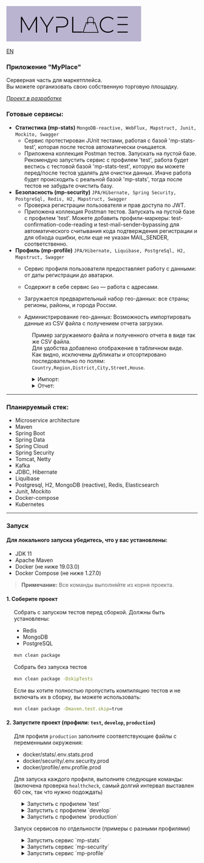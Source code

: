 ![myplace.png](docs/images/logo.png)

[EN](README.md)

### Приложение "MyPlace"
Серверная часть для маркетплейса.  
Вы можете организовать свою собственную торговую площадку.  

<u>_Проект в разработке_</u>

### Готовые сервисы:
- **Статистика (mp-stats)** `MongoDB-reactive, WebFlux, Mapstruct, Junit, Mockito, Swagger`   
  - Сервис протестирован JUnit тестами, работая с базой 'mp-stats-test', которая после тестов автоматически очищается.  
  - Приложена коллекция Postman тестов. Запускать на пустой базе. Рекомендую запустить сервис с профилем 'test', работа будет вестись с тестовой базой 'mp-stats-test', которую вы можете перед/после тестов удалять для очистки данных. Иначе работа будет происходить с реальной базой 'mp-stats', тогда после тестов не забудьте очистить базу.
- **Безопасность (mp-security)** `JPA/Hibernate, Spring Security, PostgreSql, Redis, H2, Mapstruct, Swagger`  
  - Проверка регистрации пользователя и прав доступа по JWT.  
  - Приложена коллекция Postman тестов. Запускать на пустой базе с профилем 'test'. Можете добавить профили-маркеры: 
    test-confirmation-code-reading и test-mail-sender-bypassing для автоматического считывания кода подтверждения регистрации и для обхода ошибки, если еще не указан MAIL_SENDER, соответственно.
- **Профиль (mp-profile)** `JPA/Hibernate, Liquibase, PostgreSql, H2, Mapstruct, Swagger`
  - Сервис профиля пользователя предоставляет работу с данными: от даты регистрации до аватарки. 
  - Содержит в себе сервис `Geo` — работа с адресами.
  - Загружается предварительный набор гео-данных: все страны; регионы, районы, и города России.
  - Администрирование гео-данных: Возможность импортировать данные из CSV файла с получением отчета загрузки.
  
    <div style="margin-left: 20px;">

      Пример загружаемого файла и полученного отчета в виде так же CSV файла.  
      Для удобства добавлено отображение в табличном виде.   
      Как видно, исключены дубликаты и отсортировано последовательно по полям: `Country,Region,District,City,Street,House`.

    <details>
    <summary>Импорт:</summary>
    
      ![sample-file-to-import_geo-data.png](docs/images/sample-file-to-import_geo-data.png)

    </details>

    <details>
    <summary>Отчет:</summary>
      
      ![sample-geo-data-load-report.png](docs/images/sample-geo-data-load-report.png)

    </details>
    
    </div>

---

### Планируемый стек:
- Microservice architecture
- Maven
- Spring Boot
- Spring Data
- Spring Cloud
- Spring Security
- Tomcat, Netty
- Kafka
- JDBC, Hibernate
- Liquibase
- Postgresql, H2, MongoDB (reactive), Redis, Elasticsearch
- Junit, Mockito
- Docker-compose
- Kubernetes

---

### Запуск

#### Для локального запуска убедитесь, что у вас установлены:
- JDK 11
- Apache Maven
- Docker (не ниже 19.03.0)
- Docker Compose (не ниже 1.27.0)

> **Примечание:** Все команды выполняйте из корня проекта.

#### 1. Соберите проект

<div style="margin-left: 20px;">

Собрать с запуском тестов перед сборкой. Должны быть установлены:
- Redis
- MongoDB
- PostgreSQL

```bash
mvn clean package
```

Собрать без запуска тестов

```bash
mvn clean package -DskipTests
```

Если вы хотите полностью пропустить компиляцию тестов и не включать их в сборку, вы можете использовать:

```bash
mvn clean package -Dmaven.test.skip=true
````

</div>

#### 2. Запустите проект (профили: `test`, `develop`, `production`)

<div style="margin-left: 20px;">

Для профиля `production` заполните соответствующие файлы с переменными окружения:
   - docker/stats/.env.stats.prod
   - docker/security/.env.security.prod
   - docker/profile/.env.profile.prod


 Для запуска каждого профиля, выполните следующие команды:  
 (включена проверка `healthcheck`, самый долгий интервал выставлен 60 сек, так что нужно подождать)

<div style="margin-left: 20px;">

<details>
<summary>Запустить с профилем `test`</summary>

Профиль `test`


  ```bash
  sudo docker-compose -f docker/docker-compose-test.yml build
  ```

  ```bash
  sudo docker-compose -f docker/docker-compose-test.yml up
  ```

[//]: # (</div>)

</details>

<details>
<summary>Запустить с профилем `develop`</summary>

Профиль `develop`

[//]: # (<div style="margin-left: 20px;">)

 ```bash  
sudo docker-compose -f docker/docker-compose-dev.yml build
 ```

 ```bash
sudo docker-compose -f docker/docker-compose-dev.yml up
 ```

[//]: # (</div>)

</details>

<details>
<summary>Запустить с профилем `production`</summary>

Профиль `production`

[//]: # (<div style="margin-left: 20px;">)

 ```bash  
sudo docker-compose -f docker/docker-compose-prod.yml build
 ```

 ```bash
sudo docker-compose -f docker/docker-compose-prod.yml up
 ```

</details>

</div>

</div>

<div style="margin-left: 20px;">

Запуск сервисов по отдельности (примеры с разными профилями)

<div style="margin-left: 20px;">

<details>
<summary>Запустить сервис `mp-stats`</summary>

Сервис `mp-stats`

<div style="margin-left: 20px;">

Профиль `test`

```bash  
sudo docker-compose -f docker/stats/docker-compose-stats-test.yml build
```

```bash 
sudo docker-compose -f docker/stats/docker-compose-stats-test.yml up
```

Профиль `develop`

```bash 
sudo docker-compose -f docker/stats/docker-compose-stats-dev.yml build
```

```bash 
sudo docker-compose -f docker/stats/docker-compose-stats-dev.yml up
```

Профиль `production`

```bash 
sudo docker-compose -f docker/stats/docker-compose-stats-prod.yml build
```

```bash 
sudo docker-compose -f docker/stats/docker-compose-stats-prod.yml up
```

</div>

</details>

<details>
<summary>Запустить сервис `mp-security`</summary>

Сервис `mp-security`

<div style="margin-left: 20px;">

Профиль `test`

```bash 
sudo docker-compose -f docker/security/docker-compose-security-test.yml build
```

```bash 
sudo docker-compose -f docker/security/docker-compose-security-test.yml up
```

Профиль `develop`

```bash 
sudo docker-compose -f docker/security/docker-compose-security-dev.yml build
```

```bash 
sudo docker-compose -f docker/security/docker-compose-security-dev.yml up
```

Профиль `production`

```bash 
sudo docker-compose -f docker/security/docker-compose-security-prod.yml build
```

```bash 
sudo docker-compose -f docker/security/docker-compose-security-prod.yml up
```

</div>

</details>

<details>
<summary>Запустить сервис `mp-profile`</summary>

Сервис `mp-profile`

<div style="margin-left: 20px;">

Профиль `test`

```bash 
sudo docker-compose -f docker/profile/docker-compose-profile-test.yml build
```

```bash 
sudo docker-compose -f docker/profile/docker-compose-profile-test.yml up
```

Профиль `develop`

```bash 
sudo docker-compose -f docker/profile/docker-compose-profile-dev.yml build
```

```bash 
sudo docker-compose -f docker/profile/docker-compose-profile-dev.yml up
```

Профиль `production`

```bash 
sudo docker-compose -f docker/profile/docker-compose-profile-prod.yml build
```

```bash 
sudo docker-compose -f docker/profile/docker-compose-profile-prod.yml up
```

</div>

</details>

</div>

</div>

